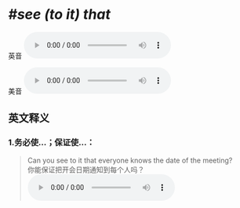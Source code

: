 # ***\#see (to it) that*** 
英音
<audio src="./media/see to it that1_AAC.aac" controls="controls"></audio>

美音
<audio src="./media/see to it that2_AAC.aac" controls="controls"></audio>



  

英文释义
---
### 1.**务必使…；保证使…：**  

 > Can you see to it that everyone knows the date of the meeting?   
 > 你能保证把开会日期通知到每个人吗？    
<audio src="./media/see-25.aac" controls="controls"></audio>


